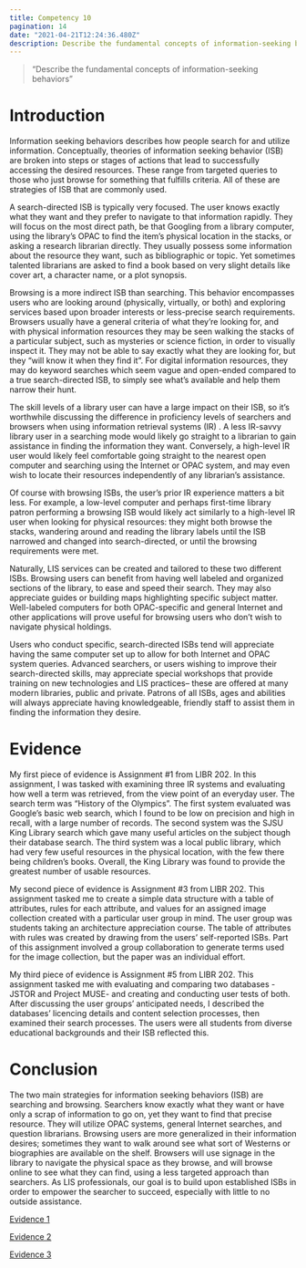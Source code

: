 ```yaml
---
title: Competency 10
pagination: 14
date: "2021-04-21T12:24:36.480Z"
description: Describe the fundamental concepts of information-seeking behaviors
---
```


> “Describe the fundamental concepts of information-seeking behaviors”



# Introduction



Information seeking behaviors describes how people search for and utilize information. Conceptually, theories of information seeking behavior (ISB) are broken into steps or stages of actions that lead to successfully accessing the desired resources. These range from targeted queries to those who just browse for something that fulfills criteria. All of these are strategies of ISB that are commonly used.



A search-directed ISB is typically very focused. The user knows exactly what they want and they prefer to navigate to that information rapidly. They will focus on the most direct path, be that Googling from a library computer, using the library’s OPAC to find the item’s physical location in the stacks, or asking a research librarian directly. They usually possess some information about the resource they want, such as bibliographic or topic. Yet sometimes talented librarians are asked to find a book based on very slight details like cover art, a character name, or a plot synopsis.



Browsing is a more indirect ISB than searching. This behavior encompasses users who are looking around (physically, virtually, or both) and exploring services based upon broader interests or less-precise search requirements. Browsers usually have a general criteria of what they’re looking for, and with physical information resources they may be seen walking the stacks of a particular subject, such as mysteries or science fiction, in order to visually inspect it. They may not be able to say exactly what they are looking for, but they “will know it when they find it”. For digital information resources, they may do keyword searches which seem vague and open-ended compared to a true search-directed ISB, to simply see what’s available and help them narrow their hunt.



The skill levels of a library user can have a large impact on their ISB, so it’s worthwhile discussing the difference in proficiency levels of searchers and browsers when using information retrieval systems (IR) . A less IR-savvy library user in a searching mode would likely go straight to a librarian to gain assistance in finding the information they want. Conversely, a high-level IR user would likely feel comfortable going straight to the nearest open computer and searching using the Internet or OPAC system, and may even wish to locate their resources independently of any librarian’s assistance.



Of course with browsing ISBs, the user’s prior IR experience matters a bit less. For example, a low-level computer and perhaps first-time library patron performing a browsing ISB would likely act similarly to a high-level IR user when looking for physical resources: they might both browse the stacks, wandering around and reading the library labels until the ISB narrowed and changed into search-directed, or until the browsing requirements were met.



Naturally, LIS services can be created and tailored to these two different ISBs. Browsing users can benefit from having well labeled and organized sections of the library, to ease and speed their search. They may also appreciate guides or building maps highlighting specific subject matter. Well-labeled computers for both OPAC-specific and general Internet and other applications will prove useful for browsing users who don’t wish to navigate physical holdings.



Users who conduct specific, search-directed ISBs tend will appreciate having the same computer set up to allow for both Internet and OPAC system queries. Advanced searchers, or users wishing to improve their search-directed skills, may appreciate special workshops that provide training on new technologies and LIS practices– these are offered at many modern libraries, public and private. Patrons of all ISBs, ages and abilities will always appreciate having knowledgeable, friendly staff to assist them in finding the information they desire.



# Evidence



My first piece of evidence is Assignment #1 from LIBR 202. In this assignment, I was tasked with examining three IR systems and evaluating how well a term was retrieved, from the view point of an everyday user. The search term was “History of the Olympics”. The first system evaluated was Google’s basic web search, which I found to be low on precision and high in recall, with a large number of records. The second system was the SJSU King Library search which gave many useful articles on the subject though their database search. The third system was a local public library, which had very few useful resources in the physical location, with the few there being children’s books. Overall, the King Library was found to provide the greatest number of usable resources.



My second piece of evidence is Assignment #3 from LIBR 202. This assignment tasked me to create a simple data structure with a table of attributes, rules for each attribute, and values for an assigned image collection created with a particular user group in mind. The user group was students taking an architecture appreciation course. The table of attributes with rules was created by drawing from the users’ self-reported ISBs. Part of this assignment involved a group collaboration to generate terms used for the image collection, but the paper was an individual effort.



My third piece of evidence is Assignment #5 from LIBR 202. This assignment tasked me with evaluating and comparing two databases -JSTOR and Project MUSE- and creating and conducting user tests of both. After discussing the user groups’ anticipated needs, I described the databases’ licencing details and content selection processes, then examined their search processes. The users were all students from diverse educational backgrounds and their ISB reflected this.



# Conclusion



The two main strategies for information seeking behaviors (ISB) are searching and browsing. Searchers know exactly what they want or have only a scrap of information to go on, yet they want to find that precise resource. They will utilize OPAC systems, general Internet searches, and question librarians. Browsing users are more generalized in their information desires; sometimes they want to walk around see what sort of Westerns or biographies are available on the shelf. Browsers will use signage in the library to navigate the physical space as they browse, and will browse online to see what they can find, using a less targeted approach than searchers. As LIS professionals, our goal is to build upon established ISBs in order to empower the searcher to succeed, especially with little to no outside assistance.


[Evidence 1](202.Assign1.doc.pdf)

[Evidence 2](202.Assign3.doc.pdf)

[Evidence 3](202.Assign5.docx.pdf)
